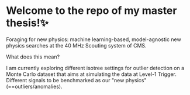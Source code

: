 # Welcome to the repo of my master thesis!✨

Foraging for new physics: machine learning-based, model-agnostic new physics searches at the 40 MHz Scouting system of CMS.

What does this mean?

I am currently exploring different isotree settings for outlier detection on a Monte Carlo dataset that aims at simulating the data at Level-1 Trigger. Different signals to be benchmarked as our "new physics" (==outliers/anomalies). 
